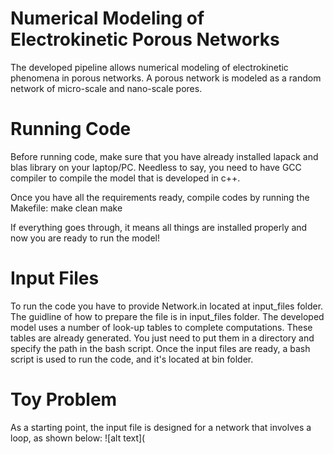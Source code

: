 # Numerical Modeling of Electrokinetic Porous Networks
The developed pipeline allows numerical modeling of electrokinetic phenomena in porous networks.
A porous network is modeled as a random network of micro-scale and nano-scale pores.

# Running Code
Before running code, make sure that you have already installed lapack and blas library on your laptop/PC.
Needless to say, you need to have GCC compiler to compile the model that is developed in c++.

Once you have all the requirements ready, compile codes by running the Makefile:
make clean
make

If everything goes through, it means all things are installed properly and now you are ready to run the model!

# Input Files
To run the code you have to provide Network.in located at input_files folder. The guidline of how to prepare the file is in input_files folder.
The developed model uses a number of look-up tables to complete computations. These tables are already generated. You just need to put them in a directory and specify the path in the bash script. 
Once the input files are ready, a bash script is used to run the code, and it's located at bin folder.

# Toy Problem
As a starting point, the input file is designed for a network that involves a loop, as shown below:
![alt text](


